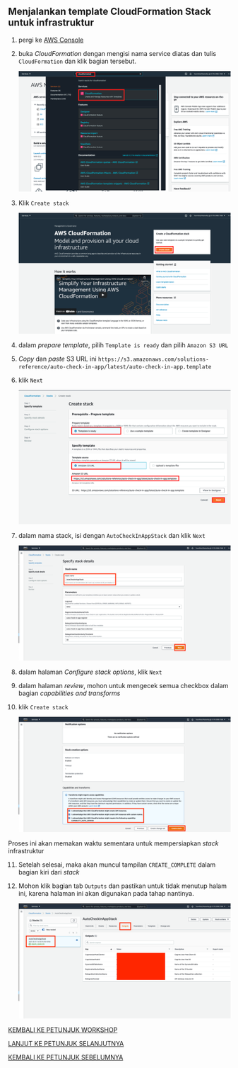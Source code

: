 ## Menjalankan template CloudFormation Stack untuk infrastruktur

1. pergi ke [AWS Console](https://console.aws.amazon.com/console/home?region=us-east-1#)
2. buka *CloudFormation* dengan mengisi nama service diatas dan tulis `CloudFormation` dan klik bagian tersebut.

    ![](../../images/CloudFormationStack/2.png)

3. Klik `Create stack`

    ![](../../images/CloudFormationStack/3.png)

4. dalam *prepare template*, pilih `Template is ready` dan pilih `Amazon S3 URL`
5. *Copy* dan *paste* S3 URL ini `https://s3.amazonaws.com/solutions-reference/auto-check-in-app/latest/auto-check-in-app.template`
6. klik `Next`

    ![](../../images/CloudFormationStack/6.png)

7. dalam nama stack, isi dengan `AutoCheckInAppStack` dan klik `Next`

    ![](../../images/CloudFormationStack/7.png)

8. dalam halaman *Configure stack options*, klik `Next`
9. dalam halaman *review*, mohon untuk mengecek semua checkbox dalam bagian *capabilities and transforms*
10. klik `Create stack`

    ![](../../images/CloudFormationStack/10.png)

Proses ini akan memakan waktu sementara untuk mempersiapkan *stack* infrastruktur

11. Setelah selesai, maka akan muncul tampilan `CREATE_COMPLETE` dalam bagian kiri dari *stack*
12. Mohon klik bagian tab `Outputs` dan pastikan untuk tidak menutup halam ini, karena halaman ini akan digunakan pada tahap nantinya.

    ![](../../images/CloudFormationStack/12.png)

[KEMBALI KE PETUNJUK WORKSHOP](../../IndonesiaGuide.md)

[LANJUT KE PETUNJUK SELANJUTNYA](UploadImageS3.md)

[KEMBALI KE PETUNJUK SEBELUMNYA](Prerequisites.md)